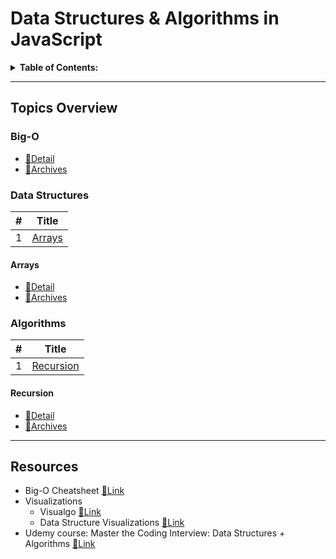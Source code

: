 # Data Structures & Algorithms in JavaScript

<details>
<summary><strong>Table of Contents:</strong></summary>

- [Data Structures \& Algorithms in JavaScript](#data-structures--algorithms-in-javascript)
  - [Topics Overview](#topics-overview)
    - [Big-O](#big-o)
    - [Data Structures](#data-structures)
      - [Arrays](#arrays)
    - [Algorithms](#algorithms)
      - [Recursion](#recursion)
  - [Resources](#resources)

</details>

---

## Topics Overview

### Big-O

- [🔗Detail](01-BigO/README.md)
- [🔗Archives](01-BigO/archives/)

### Data Structures

| #   | Title             |
| --- | ----------------- |
| 1   | [Arrays](#arrays) |

#### Arrays

- [🔗Detail](02-DataStructures/01-Arrays/README.md)
- [🔗Archives](02-DataStructures/01-Arrays/archives/)

### Algorithms

| #   | Title                   |
| --- | ----------------------- |
| 1   | [Recursion](#recursion) |

#### Recursion

- [🔗Detail](03-Algorithms/01-Recursion/README.md)
- [🔗Archives](03-Algorithms/01-Recursion/archives/)

---

## Resources

- Big-O Cheatsheet [🔗Link](https://www.bigocheatsheet.com/)
- Visualizations
  - Visualgo [🔗Link](https://visualgo.net/en)
  - Data Structure Visualizations [🔗Link](https://www.cs.usfca.edu/~galles/visualization/Algorithms.html)
- Udemy course: Master the Coding Interview: Data Structures + Algorithms [🔗Link](https://www.udemy.com/course/master-the-coding-interview-data-structures-algorithms/)
